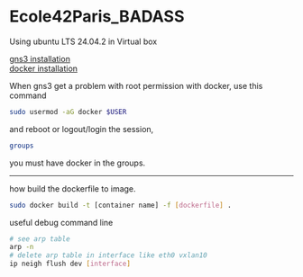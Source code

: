 # Ecole42Paris_BADASS
Using ubuntu LTS 24.04.2 in Virtual box



[gns3 installation](https://docs.gns3.com/docs/getting-started/installation/linux/) \
[docker installation](https://docs.docker.com/engine/install/ubuntu/)

When gns3 get a problem with root permission with docker, use this command 
```sh
sudo usermod -aG docker $USER
```
and reboot or logout/login the session,
```sh
groups
```
you must have docker in the groups.

---
how build the dockerfile to image.
```sh
sudo docker build -t [container name] -f [dockerfile] .
```

useful debug command line
```sh
# see arp table
arp -n
# delete arp table in interface like eth0 vxlan10
ip neigh flush dev [interface]
```
